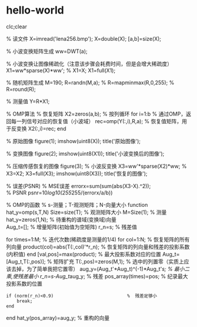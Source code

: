 # hello-world
clc;clear

%  读文件
X=imread('lena256.bmp');
X=double(X);
[a,b]=size(X);

%  小波变换矩阵生成
ww=DWT(a);

%  小波变换让图像稀疏化（注意该步骤会耗费时间，但是会增大稀疏度）
X1=ww*sparse(X)*ww';
% X1=X;
X1=full(X1);

%  随机矩阵生成
M=190;
R=randn(M,a);
% R=mapminmax(R,0,255);
% R=round(R);

%  测量值
Y=R*X1;

%  OMP算法
%  恢复矩阵
X2=zeros(a,b); 
%  按列循环
for i=1:b 
    %  通过OMP，返回每一列信号对应的恢复值（小波域）
    rec=omp(Y(:,i),R,a);
    %  恢复值矩阵，用于反变换
    X2(:,i)=rec;
end


%  原始图像
figure(1);
imshow(uint8(X));
title('原始图像');

%  变换图像
figure(2);
imshow(uint8(X1));
title('小波变换后的图像');

%  压缩传感恢复的图像
figure(3);
%  小波反变换
X3=ww'*sparse(X2)*ww; 
% X3=X2;
X3=full(X3);
imshow(uint8(X3));
title('恢复的图像');

%  误差(PSNR)
%  MSE误差
errorx=sum(sum(abs(X3-X).^2));        
%  PSNR
psnr=10*log10(255*255/(errorx/a/b))   


%  OMP的函数
%  s-测量；T-观测矩阵；N-向量大小
function hat_y=omp(s,T,N)
Size=size(T);                                     %  观测矩阵大小
M=Size(1);                                        %  测量
hat_y=zeros(1,N);                                 %  待重构的谱域(变换域)向量                     
Aug_t=[];                                         %  增量矩阵(初始值为空矩阵)
r_n=s;                                            %  残差值

for times=1:M;                                  %  迭代次数(稀疏度是测量的1/4)
    for col=1:N;                                  %  恢复矩阵的所有列向量
        product(col)=abs(T(:,col)'*r_n);          %  恢复矩阵的列向量和残差的投影系数(内积值) 
    end
    [val,pos]=max(product);                       %  最大投影系数对应的位置
    Aug_t=[Aug_t,T(:,pos)];                       %  矩阵扩充
    T(:,pos)=zeros(M,1);                          %  选中的列置零（实质上应该去掉，为了简单我把它置零）
    aug_y=(Aug_t'*Aug_t)^(-1)*Aug_t'*s;           %  最小二乘,使残差最小
    r_n=s-Aug_t*aug_y;                            %  残差
    pos_array(times)=pos;                         %  纪录最大投影系数的位置
    
    if (norm(r_n)<0.9)                            %  残差足够小
        break;
    end
end
hat_y(pos_array)=aug_y;                           %  重构的向量
